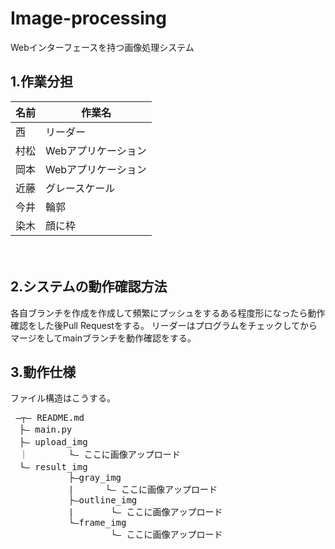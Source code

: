 # Image-processing
Webインターフェースを持つ画像処理システム

## 1.作業分担
| 名前  | 作業名 |
| ------------- | ------------- |
|西|リーダー|
|村松|Webアプリケーション|
|岡本|Webアプリケーション|
|近藤|グレースケール|
|今井|輪郭|
|染木|顔に枠|
　


## 2.システムの動作確認方法
各自ブランチを作成を作成して頻繁にプッシュをするある程度形になったら動作確認をした後Pull Requestをする。
リーダーはプログラムをチェックしてからマージをしてmainブランチを動作確認をする。

## 3.動作仕様
ファイル構造はこうする。
<pre>
 ―┬― README.md
　├― main.py
　├― upload_img 
　｜　　　　 └― ここに画像アップロード
　└― result_img 
           ├―gray_img
           |      └― ここに画像アップロード
           ├―outline_img
           |       └― ここに画像アップロード
           └―frame_img
                   └― ここに画像アップロード
</pre>
